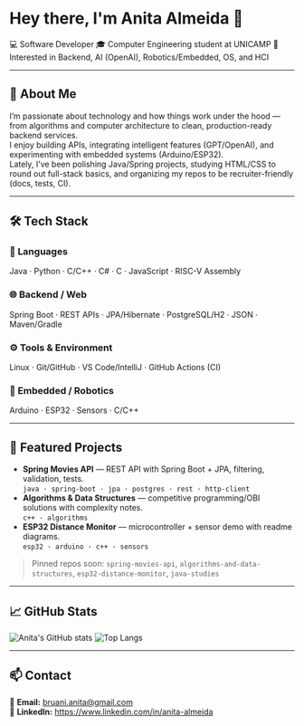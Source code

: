 # Hey there, I'm Anita Almeida 👋

💻 Software Developer
🎓 Computer Engineering student at UNICAMP
🤖 Interested in Backend, AI (OpenAI), Robotics/Embedded, OS, and HCI

---

## 🧠 About Me
I’m passionate about technology and how things work under the hood — from algorithms and computer architecture to clean, production-ready backend services.  
I enjoy building APIs, integrating intelligent features (GPT/OpenAI), and experimenting with embedded systems (Arduino/ESP32).  
Lately, I’ve been polishing Java/Spring projects, studying HTML/CSS to round out full-stack basics, and organizing my repos to be recruiter-friendly (docs, tests, CI).

---

## 🛠️ Tech Stack

### 💬 Languages
Java · Python · C/C++ · C# · C · JavaScript · RISC-V Assembly

### 🌐 Backend / Web
Spring Boot · REST APIs · JPA/Hibernate · PostgreSQL/H2 · JSON · Maven/Gradle

### ⚙️ Tools & Environment
Linux · Git/GitHub · VS Code/IntelliJ · GitHub Actions (CI)

### 🔩 Embedded / Robotics
Arduino · ESP32 · Sensors · C/C++

---

## 🚀 Featured Projects
- **Spring Movies API** — REST API with Spring Boot + JPA, filtering, validation, tests.  
  `java · spring-boot · jpa · postgres · rest · http-client`
- **Algorithms & Data Structures** — competitive programming/OBI solutions with complexity notes.  
  `c++ · algorithms`
- **ESP32 Distance Monitor** — microcontroller + sensor demo with readme diagrams.  
  `esp32 · arduino · c++ · sensors`

> Pinned repos soon: `spring-movies-api`, `algorithms-and-data-structures`, `esp32-distance-monitor`, `java-studies`

---

## 📈 GitHub Stats
![Anita's GitHub stats](https://github-readme-stats.vercel.app/api?username=anitainfo&show_icons=true&hide_title=true)
![Top Langs](https://github-readme-stats.vercel.app/api/top-langs/?username=anitainfo&layout=compact)

---

## 📫 Contact
📧 **Email:** bruani.anita@gmail.com  
💼 **LinkedIn:** https://www.linkedin.com/in/anita-almeida
